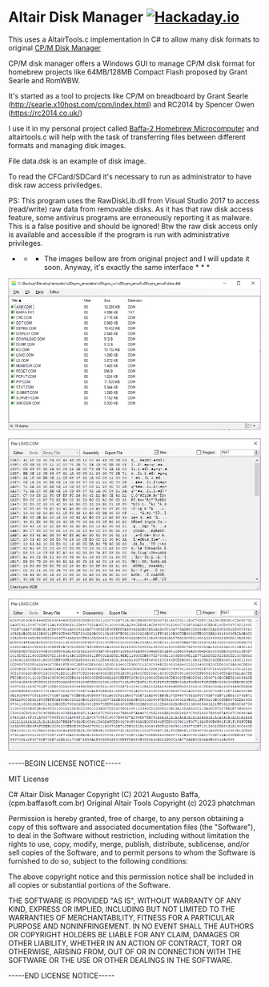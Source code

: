 # Altair Disk Manager [![Hackaday.io](https://img.shields.io/badge/Hackaday.io--blue.svg)](https://hackaday.io/project/183266-baffa-2-homebrew-microcomputer)

This uses a AltairTools.c implementation in C# to allow many disk formats to original [CP/M Disk Manager](https://github.com/abaffa/cpm_disk_manager)

CP/M disk manager offers a Windows GUI to manage CP/M disk format for homebrew projects like 64MB/128MB Compact Flash proposed by Grant Searle and RomWBW.
 
It's started as a tool to projects like CP/M on breadboard by Grant Searle (http://searle.x10host.com/cpm/index.html) and RC2014 by Spencer Owen (https://rc2014.co.uk/)

I use it in my personal project called [Baffa-2 Homebrew Microcomputer](https://baffa-2.baffasoft.com.br) and altairtools.c will help with the task of transferring files between different formats and managing disk images.

File data.dsk is an example of disk image.

To read the CFCard/SDCard it's necessary to run as administrator to have disk raw access priviledges. 

PS: This program uses the RawDiskLib.dll from Visual Studio 2017 to access (read/write) raw data from removable disks. As it has that raw disk access feature, some antivirus programs are erroneously reporting it as malware. This is a false positive and should be ignored! Btw the raw disk access only is available and accessible if the program is run with administrative privileges.

* * * The images bellow are from original project and I will update it soon. Anyway, it's exactly the same interface * * *

![cpm_dm1](_images/cpm_dm1.png)

![cpm_dm2](_images/cpm_dm2.png)

![cpm_dm3](_images/cpm_dm3.png)

-----BEGIN LICENSE NOTICE----- 

MIT License

C# Altair Disk Manager Copyright (C) 2021  Augusto Baffa, (cpm.baffasoft.com.br)
Original Altair Tools Copyright (c) 2023 phatchman

Permission is hereby granted, free of charge, to any person obtaining a copy
of this software and associated documentation files (the "Software"), to deal
in the Software without restriction, including without limitation the rights
to use, copy, modify, merge, publish, distribute, sublicense, and/or sell
copies of the Software, and to permit persons to whom the Software is
furnished to do so, subject to the following conditions:

The above copyright notice and this permission notice shall be included in all
copies or substantial portions of the Software.

THE SOFTWARE IS PROVIDED "AS IS", WITHOUT WARRANTY OF ANY KIND, EXPRESS OR
IMPLIED, INCLUDING BUT NOT LIMITED TO THE WARRANTIES OF MERCHANTABILITY,
FITNESS FOR A PARTICULAR PURPOSE AND NONINFRINGEMENT. IN NO EVENT SHALL THE
AUTHORS OR COPYRIGHT HOLDERS BE LIABLE FOR ANY CLAIM, DAMAGES OR OTHER
LIABILITY, WHETHER IN AN ACTION OF CONTRACT, TORT OR OTHERWISE, ARISING FROM,
OUT OF OR IN CONNECTION WITH THE SOFTWARE OR THE USE OR OTHER DEALINGS IN THE
SOFTWARE.

-----END LICENSE NOTICE----- 
